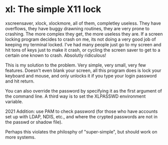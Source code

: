 xl: The simple X11 lock
==

xscreensaver, xlock, xlockmore, all of them, completley useless. They have
overflows, they have buggy drawning routines, they are very prone to crashing.
The more complex they get, the more useless they are. If a screen locking
program decides to crash on me, its not doing a very good job of keeping my
terminal locked. I've had many people just go to my screen and hit tons of keys
just to make it crash, or cycling the screen saver to get to a certain one
known to crash. Absolutly ridiculous!

This is my solution to the problem. Very simple, very small, very few features.
Doesn't even blank your screen, all this program does is lock your keyboard and
mouse, and only unlocks it if you type your login password and hit return.

You can also override the password by specifying it as the first argument of
the command line. A third way is to set the XLPASSWD environment variable.

2021 Addition: use PAM to check password (for those who have accounts set up
with LDAP, NDIS, etc., and where the crypted passwords are not in the passwd
or shadow file). 

Perhaps this violates the philosphy of "super-simple", but should work on more
systems. 
